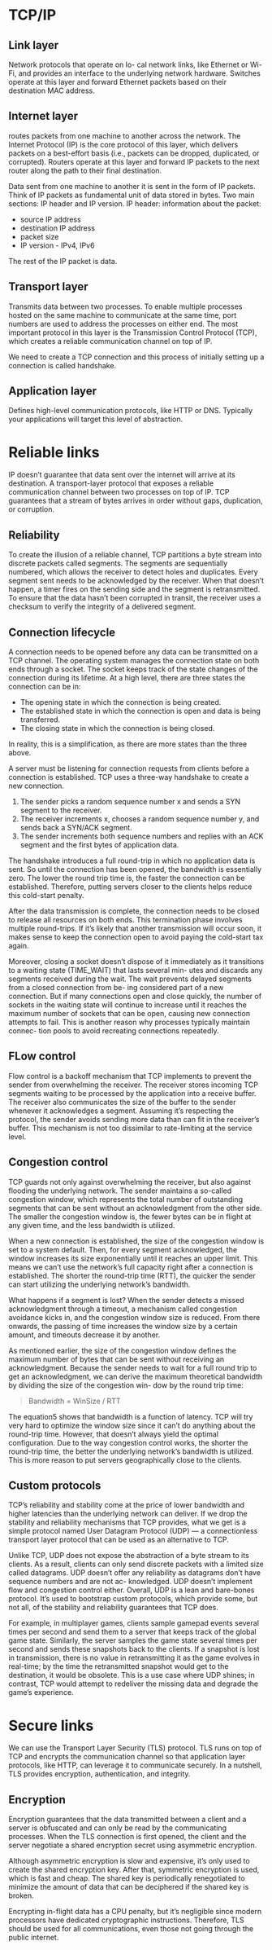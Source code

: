 # TCP/IP

## Link layer
Network protocols that operate on lo-
cal network links, like Ethernet or Wi-Fi, and provides an interface to the underlying network hardware. Switches operate at this layer and forward Ethernet packets based on their
destination MAC address. 

## Internet layer
routes packets from one machine to another
across the network. The Internet Protocol (IP) is the core protocol of this layer, which delivers packets on a best-effort basis (i.e., packets can be dropped, duplicated, or corrupted).
Routers operate at this layer and forward IP packets to the
next router along the path to their final destination.

Data sent from one machine to another it is sent in the form of IP packets. Think of IP packets as fundamental unit of data stored in bytes. 
Two main sections: IP header and IP version.
IP header: information about the packet:
- source IP address
- destination IP address
- packet size
- IP version - IPv4, IPv6

The rest of the IP packet is data. 

## Transport layer
Transmits data between two processes. To
enable multiple processes hosted on the same machine to
communicate at the same time, port numbers are used to address the processes on either end. The most important protocol in this layer is the Transmission Control Protocol (TCP),
which creates a reliable communication channel on top of IP.

We need to create a TCP connection and this process of initially setting up a connection is called handshake.  

## Application layer
Defines high-level communication protocols, like HTTP or DNS. Typically your applications will target this level of abstraction.

# Reliable links

IP doesn’t guarantee that data sent over the internet will
arrive at its destination. A transport-layer protocol that exposes a reliable communication channel between two processes on top of IP. TCP guarantees
that a stream of bytes arrives in order without gaps, duplication,
or corruption.

## Reliability
To create the illusion of a reliable channel, TCP partitions a byte
stream into discrete packets called segments. The segments are
sequentially numbered, which allows the receiver to detect holes
and duplicates. Every segment sent needs to be acknowledged
by the receiver. When that doesn’t happen, a timer fires on the
sending side and the segment is retransmitted. To ensure that the
data hasn’t been corrupted in transit, the receiver uses a checksum
to verify the integrity of a delivered segment.

## Connection lifecycle
A connection needs to be opened before any data can be transmitted on a TCP channel. The operating system manages the connection state on both ends through a socket. The socket keeps track of
the state changes of the connection during its lifetime. At a high
level, there are three states the connection can be in:
- The opening state in which the connection is being created.
- The established state in which the connection is open and
data is being transferred.
- The closing state in which the connection is being closed.

In reality, this is a simplification, as there are more states than the
three above.

A server must be listening for connection requests from clients before a connection is established. TCP uses a three-way handshake
to create a new connection.
1. The sender picks a random sequence number x and sends a
SYN segment to the receiver.
2. The receiver increments x, chooses a random sequence number y, and sends back a SYN/ACK segment.
3. The sender increments both sequence numbers and replies
with an ACK segment and the first bytes of application data.

The handshake introduces a full round-trip in which no application data is sent. So until the connection has been opened, the
bandwidth is essentially zero. The lower the round trip time is,
the faster the connection can be established. Therefore, putting
servers closer to the clients helps reduce this cold-start penalty.

After the data transmission is complete, the connection needs
to be closed to release all resources on both ends. This termination phase involves multiple round-trips. If it’s likely that
another transmission will occur soon, it makes sense to keep the
connection open to avoid paying the cold-start tax again.

Moreover, closing a socket doesn’t dispose of it immediately as it transitions to a waiting state (TIME_WAIT) that lasts several min-
utes and discards any segments received during the wait. The
wait prevents delayed segments from a closed connection from be-
ing considered part of a new connection. But if many connections
open and close quickly, the number of sockets in the waiting state
will continue to increase until it reaches the maximum number of
sockets that can be open, causing new connection attempts to fail.
This is another reason why processes typically maintain connec-
tion pools to avoid recreating connections repeatedly.

## FLow control

Flow control is a backoff mechanism that TCP implements to
prevent the sender from overwhelming the receiver. The receiver
stores incoming TCP segments waiting to be processed by the
application into a receive buffer. The receiver also communicates the size of the buffer to the sender
whenever it acknowledges a segment. Assuming it’s respecting the protocol, the sender avoids sending
more data than can fit in the receiver’s buffer. This mechanism is not too dissimilar to rate-limiting at the service
level.

## Congestion control
TCP guards not only against overwhelming the receiver, but also
against flooding the underlying network. The sender maintains
a so-called congestion window, which represents the total number
of outstanding segments that can be sent without an acknowledgment from the other side. The smaller the congestion window is,
the fewer bytes can be in flight at any given time, and the less bandwidth is utilized.

When a new connection is established, the size of the congestion
window is set to a system default. Then, for every segment acknowledged, the window increases its size exponentially until it
reaches an upper limit. This means we can’t use the network’s full
capacity right after a connection is established. The shorter the
round-trip time (RTT), the quicker the sender can start utilizing
the underlying network’s bandwidth.

What happens if a segment is lost? When the sender detects a
missed acknowledgment through a timeout, a mechanism called
congestion avoidance kicks in, and the congestion window size is
reduced. From there onwards, the passing of time increases the
window size by a certain amount, and timeouts decrease it by another.

As mentioned earlier, the size of the congestion window defines
the maximum number of bytes that can be sent without receiving an acknowledgment. Because the sender needs to wait for a full
round trip to get an acknowledgment, we can derive the maximum
theoretical bandwidth by dividing the size of the congestion win-
dow by the round trip time:

> Bandwidth = WinSize / RTT

The equation5 shows that bandwidth is a function of latency. TCP
will try very hard to optimize the window size since it can’t do
anything about the round-trip time. However, that doesn’t always
yield the optimal configuration. Due to the way congestion control
works, the shorter the round-trip time, the better the underlying
network’s bandwidth is utilized. This is more reason to put servers
geographically close to the clients.

## Custom protocols
TCP’s reliability and stability come at the price of lower bandwidth and higher latencies than the underlying network can
deliver. If we drop the stability and reliability mechanisms that
TCP provides, what we get is a simple protocol named User Datagram Protocol (UDP) — a connectionless transport layer
protocol that can be used as an alternative to TCP.

Unlike TCP, UDP does not expose the abstraction of a byte stream
to its clients. As a result, clients can only send discrete packets
with a limited size called datagrams. UDP doesn’t offer any reliability as datagrams don’t have sequence numbers and are not ac-
knowledged. UDP doesn’t implement flow and congestion control
either. Overall, UDP is a lean and bare-bones protocol. It’s used
to bootstrap custom protocols, which provide some, but not all, of
the stability and reliability guarantees that TCP does.

For example, in multiplayer games, clients sample gamepad
events several times per second and send them to a server that
keeps track of the global game state. Similarly, the server samples
the game state several times per second and sends these snapshots
back to the clients. If a snapshot is lost in transmission, there is
no value in retransmitting it as the game evolves in real-time; by
the time the retransmitted snapshot would get to the destination,
it would be obsolete. This is a use case where UDP shines; in
contrast, TCP would attempt to redeliver the missing data and
degrade the game’s experience.

# Secure links

We can use the Transport Layer Security (TLS)
protocol. TLS runs on top of TCP and encrypts the communication channel so that application layer protocols, like HTTP, can
leverage it to communicate securely. In a nutshell, TLS provides
encryption, authentication, and integrity.

## Encryption

Encryption guarantees that the data transmitted between a client
and a server is obfuscated and can only be read by the communicating processes. When the TLS connection is first opened, the client and the server
negotiate a shared encryption secret using asymmetric encryption. 

Although asymmetric encryption is slow and expensive, it’s only
used to create the shared encryption key. After that, symmetric encryption is used, which is fast and cheap. The shared key is periodically renegotiated to minimize the amount of data that can be
deciphered if the shared key is broken. 

Encrypting in-flight data has a CPU penalty, but it’s negligible
since modern processors have dedicated cryptographic instructions. Therefore, TLS should be used for all communications,
even those not going through the public internet.
